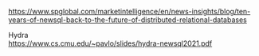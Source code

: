 
https://www.spglobal.com/marketintelligence/en/news-insights/blog/ten-years-of-newsql-back-to-the-future-of-distributed-relational-databases

Hydra   
https://www.cs.cmu.edu/~pavlo/slides/hydra-newsql2021.pdf
